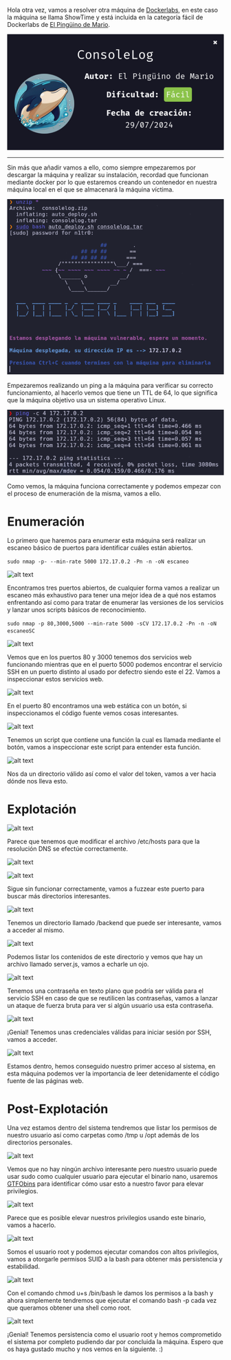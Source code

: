 
Hola otra vez, vamos a resolver otra máquina de [Dockerlabs](https://dockerlabs.es/#/), en este caso la máquina se llama ShowTime y está incluida en la categoría fácil de Dockerlabs de [El Pingüino de Mario](https://www.youtube.com/channel/UCGLfzfKRUsV6BzkrF1kJGsg).

![alt text](images/image.png)

---------------------------------------------------------------------------------------------------------------------------------------------------

Sin más que añadir vamos a ello, como siempre empezaremos por descargar la máquina y realizar su instalación, recordad que funcionan mediante docker por lo que estaremos creando un contenedor en nuestra máquina local en el que se almacenará la máquina víctima.

![alt text](images/image-1.png)

Empezaremos realizando un ping a la máquina para verificar su correcto funcionamiento, al hacerlo vemos que tiene un TTL de 64, lo que significa que la máquina objetivo usa un sistema operativo Linux.

![alt text](images/image-2.png)

Como vemos, la máquina funciona correctamente y podemos empezar con el proceso de enumeración de la misma, vamos a ello.

# Enumeración

Lo primero que haremos para enumerar esta máquina será realizar un escaneo básico de puertos para identificar cuáles están abiertos.

```sudo nmap -p- --min-rate 5000 172.17.0.2 -Pn -n -oN escaneo```

![alt text](images/image-3.png)

Encontramos tres puertos abiertos, de cualquier forma vamos a realizar un escaneo más exhaustivo para tener una mejor idea de a qué nos estamos enfrentando así como para tratar de enumerar las versiones de los servicios y lanzar unos scripts básicos de reconocimiento.

``sudo nmap -p 80,3000,5000 --min-rate 5000 -sCV 172.17.0.2 -Pn -n -oN escaneoSC``

![alt text](images/image-4.png)

Vemos que en los puertos 80 y 3000 tenemos dos servicios web funcionando mientras que en el puerto 5000 podemos encontrar el servicio SSH en un puerto distinto al usado por defectro siendo este el 22. Vamos a inspeccionar estos servicios web.

![alt text](images/image-5.png)

En el puerto 80 encontramos una web estática con un botón, si inspeccionamos el código fuente vemos cosas interesantes.

![alt text](images/image-6.png)

Tenemos un script que contiene una función la cual es llamada mediante el botón, vamos a inspeccionar este script para entender esta función.

![alt text](images/image-7.png)

Nos da un directorio válido así como el valor del token, vamos a ver hacia dónde nos lleva esto.

# Explotación

![alt text](images/image-8.png)

Parece que tenemos que modificar el archivo /etc/hosts para que la resolución DNS se efectúe correctamente.

![alt text](images/image-9.png)

![alt text](images/image-10.png)

Sigue sin funcionar correctamente, vamos a fuzzear este puerto para buscar más directorios interesantes.

![alt text](images/image-11.png)

Tenemos un directorio llamado /backend que puede ser interesante, vamos a acceder al mismo.

![alt text](images/image-12.png)

Podemos listar los contenidos de este directorio y vemos que hay un archivo llamado server.js, vamos a echarle un ojo.

![alt text](images/image-13.png)

Tenemos una contraseña en texto plano que podría ser válida para el servicio SSH en caso de que se reutilicen las contraseñas, vamos a lanzar un ataque de fuerza bruta para ver si algún usuario usa esta contraseña.

![alt text](images/image-14.png)

¡Genial! Tenemos unas credenciales válidas para iniciar sesión por SSH, vamos a acceder.

![alt text](images/image-15.png)

Estamos dentro, hemos conseguido nuestro primer acceso al sistema, en esta máquina podemos ver la importancia de leer detenidamente el código fuente de las páginas web.

# Post-Explotación

Una vez estamos dentro del sistema tendremos que listar los permisos de nuestro usuario así como carpetas como /tmp u /opt además de los directorios personales.

![alt text](images/image-16.png)

Vemos que no hay ningún archivo interesante pero nuestro usuario puede usar sudo como cualquier usuario para ejecutar el binario nano, usaremos [GTFObins](https://gtfobins.github.io) para identificar cómo usar esto a nuestro favor para elevar privilegios.

![alt text](images/image-17.png)

Parece que es posible elevar nuestros privilegios usando este binario, vamos a hacerlo.

![alt text](images/image-18.png)

Somos el usuario root y podemos ejecutar comandos con altos privilegios, vamos a otorgarle permisos SUID a la bash para obtener más persistencia y estabilidad.

![alt text](images/image-19.png)

Con el comando chmod u+s /bin/bash le damos los permisos a la bash y ahora simplemente tendremos que ejecutar el comando bash -p cada vez que queramos obtener una shell como root.

![alt text](images/image-20.png)

¡Genial! Tenemos persistencia como el usuario root y hemos comprometido el sistema por completo pudiendo dar por concluida la máquina. Espero que os haya gustado mucho y nos vemos en la siguiente. :)


